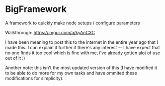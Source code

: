 # BigFramework
A framework to quickly make node setups / configure parameters

Walkthrough: https://imgur.com/a/kyAnCXC

I have been meaning to post this to the internet in the entire year ago that I made this. I can explain it further if there's any interest -- I have expect that no one finds it too cool which is fine with me, i've already gotten alot of use out of it :)

Another note: this isn't the most updated version of this (I have modified it to be able to do more for my own tasks and have ommited these modifications for simplicity).
